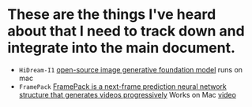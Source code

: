 # These are the things I've heard about that I need to track down and integrate into the main document.

- `HiDream-I1` [open-source image generative foundation model](https://docs.github.com/en/get-started/writing-on-github/getting-started-with-writing-and-formatting-on-github/basic-writing-and-formatting-syntax) runs on mac
- `FramePack` [FramePack is a next-frame prediction neural network structure that generates videos progressively](https://github.com/brandon929/FramePack) Works on Mac [video](https://www.youtube.com/watch?v=kiYRR3zHB9U)
